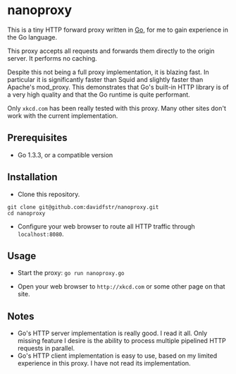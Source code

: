 # nanoproxy

This is a tiny HTTP forward proxy written in [Go],
for me to gain experience in the Go language.

This proxy accepts all requests and forwards them directly to the
origin server. It performs no caching.

Despite this not being a full proxy implementation, it is blazing fast.
In particular it is significantly faster than Squid and slightly faster than
Apache's mod_proxy. This demonstrates that Go's built-in HTTP library is
of a very high quality and that the Go runtime is quite performant.

Only `xkcd.com` has been really tested with this proxy.
Many other sites don't work with the current implementation.

## Prerequisites

* Go 1.3.3, or a compatible version

## Installation

* Clone this repository.

```
git clone git@github.com:davidfstr/nanoproxy.git
cd nanoproxy
```

* Configure your web browser to route all HTTP traffic through `localhost:8080`.

## Usage

* Start the proxy: `go run nanoproxy.go`

* Open your web browser to `http://xkcd.com` or some other page on that site.

[Go]: https://golang.org

## Notes

* Go's HTTP server implementation is really good. I read it all.
  Only missing feature I desire is the ability to process multiple
  pipelined HTTP requests in parallel.
* Go's HTTP client implementation is easy to use, based on my limited
  experience in this proxy. I have not read its implementation.